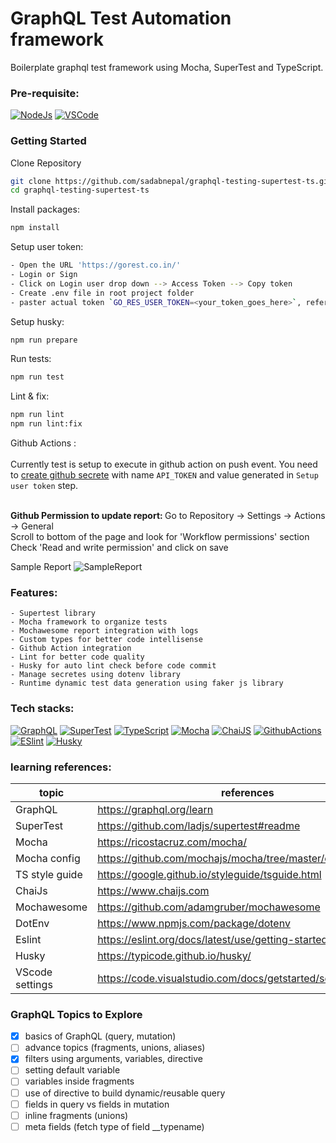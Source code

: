 # GraphQL Test Automation framework
Boilerplate graphql test framework using Mocha, SuperTest and TypeScript.

### Pre-requisite:
[![NodeJs](https://img.shields.io/badge/-NodeJS-white?logo=node.js)](https://nodejs.org/en/download/)
[![VSCode](https://img.shields.io/badge/-Visual%20Studio%20Code-%233178C6?logo=visual-studio-code)](https://code.visualstudio.com/download)

### Getting Started

Clone Repository

```bash
git clone https://github.com/sadabnepal/graphql-testing-supertest-ts.git
cd graphql-testing-supertest-ts
```

Install packages:

```bash
npm install
```

Setup user token:
```bash
- Open the URL 'https://gorest.co.in/'
- Login or Sign
- Click on Login user drop down --> Access Token --> Copy token
- Create .env file in root project folder
- paster actual token `GO_RES_USER_TOKEN=<your_token_goes_here>`, refer .env.example file
```

Setup husky:

```bash
npm run prepare
```

Run tests:

```bash
npm run test
```

Lint & fix:

```bash
npm run lint
npm run lint:fix
```

Github Actions :<br> <br>
Currently test is setup to execute in github action on push event. You need to [create github secrete](https://docs.github.com/en/actions/security-guides/using-secrets-in-github-actions#creating-secrets-for-a-repository) with name `API_TOKEN` and value generated in `Setup user token` step. <br> <br>

<b> Github Permission to update report: </b> Go to Repository -> Settings -> Actions -> General <br>
Scroll to bottom of the page and look for 'Workflow permissions' section <br>
Check 'Read and write permission' and click on save

Sample Report
![SampleReport](./assets/report.png)

### Features:
    - Supertest library
    - Mocha framework to organize tests
    - Mochawesome report integration with logs
    - Custom types for better code intellisense
    - Github Action integration
    - Lint for better code quality
    - Husky for auto lint check before code commit
    - Manage secretes using dotenv library
    - Runtime dynamic test data generation using faker js library

### Tech stacks:
[![GraphQL](https://img.shields.io/badge/-GraphQL-E10098?logo=graphql&logoColor=white)](https://www.npmjs.com/package/supertest)
[![SuperTest](https://img.shields.io/badge/-SuperTest-07BA82?logoColor=white)](https://www.npmjs.com/package/supertest)
[![TypeScript](https://img.shields.io/badge/-TypeScript-%233178C6?logo=Typescript&logoColor=black)](https://www.typescriptlang.org/)
[![Mocha](https://img.shields.io/badge/-Mocha-%238D6748?logo=Mocha&logoColor=white)](https://mochajs.org/)
[![ChaiJS](https://img.shields.io/badge/-ChaiJS-FEDABD?logo=Chai&logoColor=black)](https://www.chaijs.com/)
[![GithubActions](https://img.shields.io/badge/github%20actions-%232671E5?logo=githubactions&logoColor=white)](https://github.com/features/actions)
[![ESlint](https://img.shields.io/badge/ESLint-4B3263?logo=eslint&logoColor=white)]([https://www.docker.com/](https://typescript-eslint.io/))
[![Husky](https://img.shields.io/badge/Husky-dbc1ac?logo=gitlab&logoColor=black)]([https://www.docker.com/](https://typicode.github.io/husky/))

### learning references:
| topic           | references                                                  |
|-----------------|-------------------------------------------------------------|
| GraphQL         | https://graphql.org/learn                                   |
| SuperTest       | https://github.com/ladjs/supertest#readme                   |
| Mocha           | https://ricostacruz.com/mocha/                              |
| Mocha config    | https://github.com/mochajs/mocha/tree/master/example/config |
| TS style guide  | https://google.github.io/styleguide/tsguide.html            |
| ChaiJs          | https://www.chaijs.com                                      |
| Mochawesome     | https://github.com/adamgruber/mochawesome                   |
| DotEnv          | https://www.npmjs.com/package/dotenv                        |
| Eslint          | https://eslint.org/docs/latest/use/getting-started          |
| Husky           | https://typicode.github.io/husky/                           |
| VScode settings | https://code.visualstudio.com/docs/getstarted/settings      |


### GraphQL Topics to Explore
 - [x] basics of GraphQL (query, mutation)
 - [ ] advance topics (fragments, unions, aliases)
 - [x] filters using arguments, variables, directive
 - [ ] setting default variable
 - [ ] variables inside fragments
 - [ ] use of directive to build dynamic/reusable query
 - [ ] fields in query vs fields in mutation
 - [ ] inline fragments (unions)
 - [ ] meta fields (fetch type of field __typename)
